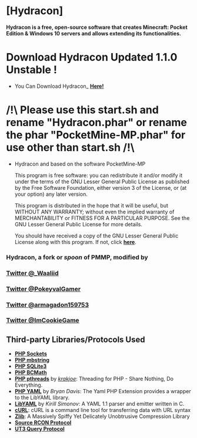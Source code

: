 # [Hydracon]

__Hydracon is a free, open-source software that creates Minecraft: Pocket Edition & Windows 10 servers and allows extending its functionalities.__

# Download Hydracon Updated 1.1.0 Unstable !
 - You Can Download Hydracon_ __[Here!](https://github.com/E-DevPM/Stable-Phar-Hydracon/)__

# /!\ Please use this start.sh and rename "Hydracon.phar" or rename the phar "PocketMine-MP.phar" for use other  than start.sh  /!\

- Hydracon and based on the software PocketMine-MP

	This program is free software: you can redistribute it and/or modify
	it under the terms of the GNU Lesser General Public License as published by
	the Free Software Foundation, either version 3 of the License, or
	(at your option) any later version.

	This program is distributed in the hope that it will be useful,
	but WITHOUT ANY WARRANTY; without even the implied warranty of
	MERCHANTABILITY or FITNESS FOR A PARTICULAR PURPOSE.  See the
	GNU Lesser General Public License for more details.

	You should have received a copy of the GNU Lesser General Public License
	along with this program.  If not, click __[here](http://www.gnu.org/licenses/)__.


### Hydracon, a fork or *spoon* of PMMP, modified by

### [Twitter @_Waaliid](https://twitter.com/_Waaliid/)

### [Twitter @PokeyvalGamer](https://twitter.com/PokeyvalGamer/)

### [Twitter @armagadon159753](https://twitter.com/armagadon159753/)

### [Twitter @ImCookieGame](https://twitter.com/ImCookieGame/)

## Third-party Libraries/Protocols Used
* __[PHP Sockets](http://php.net/manual/en/book.sockets.php)__
* __[PHP mbstring](http://php.net/manual/en/book.mbstring.php)__
* __[PHP SQLite3](http://php.net/manual/en/book.sqlite3.php)__
* __[PHP BCMath](http://php.net/manual/en/book.bc.php)__
* __[PHP pthreads](http://pthreads.org/)__ by _[krakjoe](https://github.com/krakjoe)_: Threading for PHP - Share Nothing, Do Everything.
* __[PHP YAML](https://code.google.com/p/php-yaml/)__ by _Bryan Davis_: The Yaml PHP Extension provides a wrapper to the LibYAML library.
* __[LibYAML](http://pyyaml.org/wiki/LibYAML)__ by _Kirill Simonov_: A YAML 1.1 parser and emitter written in C.
* __[cURL](http://curl.haxx.se/)__: cURL is a command line tool for transferring data with URL syntax
* __[Zlib](http://www.zlib.net/)__: A Massively Spiffy Yet Delicately Unobtrusive Compression Library
* __[Source RCON Protocol](https://developer.valvesoftware.com/wiki/Source_RCON_Protocol)__
* __[UT3 Query Protocol](http://wiki.unrealadmin.org/UT3_query_protocol)__
